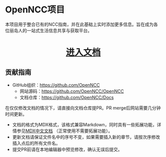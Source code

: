 # OpenNCC项目

本项目用于整合已有的NCC指南，并在此基础上实时添加更多信息。旨在成为各位丽岛人的一站式生活信息共享与获取平台。

<center><h1><a href="/docs">进入文档</a></h1></center>

## 贡献指南

- GitHub组织：https://github.com/OpenNCC
  - 网站源码：https://github.com/OpenNCC/OpenNCC
  - 文档仓库：https://github.com/OpenNCC/Docs

在仅仅修改文档的情况下，请直接向文档仓库提PR。PR merge后网站需要几分钟时间更新。

- 文档的格式为MDX格式，该格式兼容Markdown，同时具有一些拓展功能，详情参见[MDX中文文档](https://www.mdxjs.cn/) （正常使用不需要拓展功能）。
- 更新文档请保证文件名中的序号不变，如果需要插入新的章节，请按次序修改插入点后的所有文件名。
- 提交PR前请在本地编辑器中预览修改，确认无误后提交。

